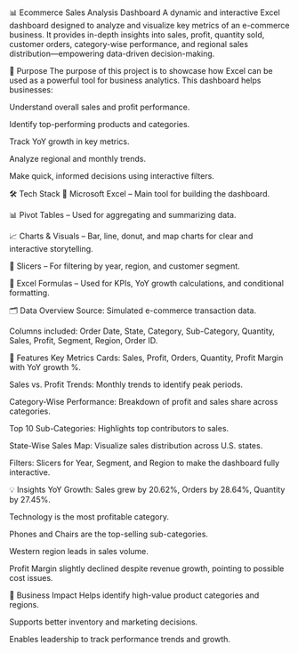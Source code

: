 📊 Ecommerce Sales Analysis Dashboard 
A dynamic and interactive Excel dashboard designed to analyze and visualize key metrics of an e-commerce business. It provides in-depth insights into sales, profit, quantity sold, customer orders, category-wise performance, and regional sales distribution—empowering data-driven decision-making.

🎯 Purpose
The purpose of this project is to showcase how Excel can be used as a powerful tool for business analytics. This dashboard helps businesses:

Understand overall sales and profit performance.

Identify top-performing products and categories.

Track YoY growth in key metrics.

Analyze regional and monthly trends.

Make quick, informed decisions using interactive filters.

🛠 Tech Stack
📁 Microsoft Excel – Main tool for building the dashboard.

📊 Pivot Tables – Used for aggregating and summarizing data.

📈 Charts & Visuals – Bar, line, donut, and map charts for clear and interactive storytelling.

🎯 Slicers – For filtering by year, region, and customer segment.

🧠 Excel Formulas – Used for KPIs, YoY growth calculations, and conditional formatting.

🗂️ Data Overview
Source: Simulated e-commerce transaction data.

Columns included: Order Date, State, Category, Sub-Category, Quantity, Sales, Profit, Segment, Region, Order ID.

📌 Features
Key Metrics Cards: Sales, Profit, Orders, Quantity, Profit Margin with YoY growth %.

Sales vs. Profit Trends: Monthly trends to identify peak periods.

Category-Wise Performance: Breakdown of profit and sales share across categories.

Top 10 Sub-Categories: Highlights top contributors to sales.

State-Wise Sales Map: Visualize sales distribution across U.S. states.

Filters: Slicers for Year, Segment, and Region to make the dashboard fully interactive.

💡 Insights
YoY Growth: Sales grew by 20.62%, Orders by 28.64%, Quantity by 27.45%.

Technology is the most profitable category.

Phones and Chairs are the top-selling sub-categories.

Western region leads in sales volume.

Profit Margin slightly declined despite revenue growth, pointing to possible cost issues.

🚀 Business Impact
Helps identify high-value product categories and regions.

Supports better inventory and marketing decisions.

Enables leadership to track performance trends and growth.
